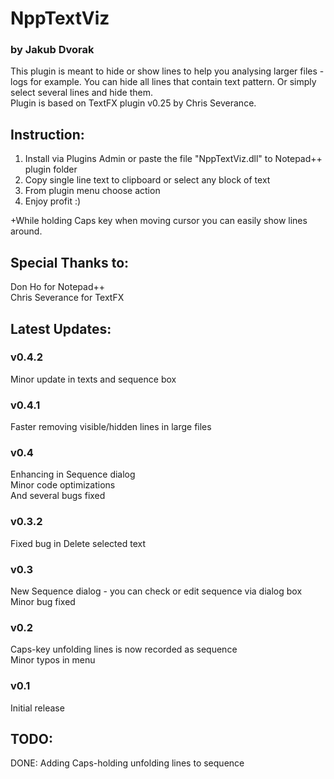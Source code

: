 # NppTextViz
### by Jakub Dvorak

This plugin is meant to hide or show lines to help you analysing larger files - logs for example. You can hide all lines that contain text pattern. Or simply select several lines and hide them.  
Plugin is based on TextFX plugin v0.25 by Chris Severance.


Instruction:
---
1. Install via Plugins Admin or paste the file "NppTextViz.dll" to Notepad++ plugin folder
2. Copy single line text to clipboard or select any block of text
3. From plugin menu choose action
4. Enjoy profit :)

+While holding Caps key when moving cursor you can easily show lines around.

Special Thanks to:
----
Don Ho for Notepad++  
Chris Severance for TextFX  

Latest Updates:
----

### v0.4.2
Minor update in texts and sequence box

### v0.4.1
Faster removing visible/hidden lines in large files

### v0.4
Enhancing in Sequence dialog  
Minor code optimizations  
And several bugs fixed

### v0.3.2
Fixed bug in Delete selected text

### v0.3
New Sequence dialog - you can check or edit sequence via dialog box  
Minor bug fixed

### v0.2
Caps-key unfolding lines is now recorded as sequence  
Minor typos in menu

### v0.1
Initial release

TODO:
----
DONE: Adding Caps-holding unfolding lines to sequence
